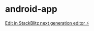# android-app

[Edit in StackBlitz next generation editor ⚡️](https://stackblitz.com/~/github.com/mmsuerkan/android-app)